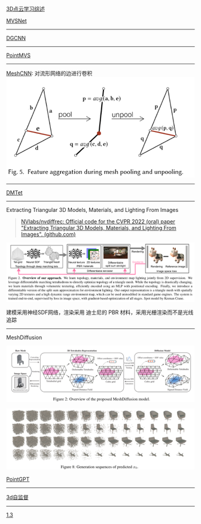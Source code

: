 





[3D点云学习综述](./3D点云学习综述.md)



[MVSNet](./MVSNet.md)

----------------------

[DGCNN](./DGCNN.md)

----------------

[PointMVS](./PointMVS.md)



----------------

[MeshCNN](./MeshCNN.md): 对流形网络的边进行卷积![image-20230722003829164](https://raw.githubusercontent.com/Overmind7/images/main/img/image-20230722003829164.png)

------------------

[DMTet](./DMTet.md)

-------------------

Extracting Triangular 3D Models, Materials, and Lighting From Images

>[NVlabs/nvdiffrec: Official code for the CVPR 2022 (oral) paper "Extracting Triangular 3D Models, Materials, and Lighting From Images". (github.com)](https://github.com/NVlabs/nvdiffrec)





![image-20230330123215067](https://raw.githubusercontent.com/Overmind7/images/main/img/image-20230330123215067.png)

建模采用神经SDF网络，渲染采用 迪士尼的 PBR 材料，采用光栅渲染而不是光线追踪



--------------------

MeshDiffusion



![image-20230330142828668](https://raw.githubusercontent.com/Overmind7/images/main/img/image-20230330142828668.png)





![image-20230330142807529](https://raw.githubusercontent.com/Overmind7/images/main/img/image-20230330142807529.png)





[PointGPT](./PointGPT.md)



-------------

[3d自监督](./3d自监督.md)

-----------

[1.3](./1.3.md)

